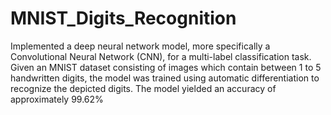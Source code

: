 # MNIST_Digits_Recognition
Implemented a deep neural network model, more specifically a Convolutional Neural Network (CNN), for a multi-label classification task. Given an MNIST dataset consisting of images which contain between 1 to 5 handwritten digits, the model was trained using automatic differentiation to recognize the depicted digits. The model yielded an accuracy of approximately 99.62%
